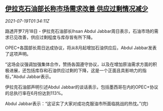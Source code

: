 <!--1626660064000-->
[伊拉克石油部长称市场需求改善 供应过剩情况减少](https://cn.reuters.com/article/iraq-oil-market-demand-0719-idCNKBS2EP02U)
------

<div><i>2021-07-19T01:34:11Z</i></div><p>路透开罗7月18日 - 伊拉克石油部长Ihsan Abdul Jabbar周日表示，石油市场的需求已见改善，供应过剩程度与库存皆有所下降。</p><p>OPEC+各国部长周日达成协议，将从8月起增加石油供应后，Abdul Jabbar发表了这项声明。</p><p>“这场会议强调加强集体合作，赞扬各国遵守协议，以及在增加原油需求方面的积极进展，还包括库存和石油供应过剩的下降，这是一个正面且具影响力的指标，”Abdul Jabbar表示。</p><p>伊拉克石油部声明引述Abdul Jabbar的谈话表示，包括墨西哥在内的OPEC+协议的总执行率在6月份达到113%。</p><p>Abdul Jabbar表示：“这证实了大家对成功克服油市所面临挑战的热忱。”(完)</p>
